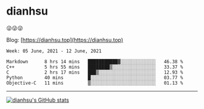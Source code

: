 
# dianhsu

:stuck_out_tongue_winking_eye::stuck_out_tongue_winking_eye::stuck_out_tongue_winking_eye:

Blog: [https://dianhsu.top](https://dianhsu.top)

<!--START_SECTION:waka-->
```text
Week: 05 June, 2021 - 12 June, 2021

Markdown      8 hrs 14 mins   ███████████▓░░░░░░░░░░░░░   46.38 % 
C++           5 hrs 55 mins   ████████▒░░░░░░░░░░░░░░░░   33.37 % 
C             2 hrs 17 mins   ███▒░░░░░░░░░░░░░░░░░░░░░   12.93 % 
Python        40 mins         █░░░░░░░░░░░░░░░░░░░░░░░░   03.77 % 
Objective-C   11 mins         ▒░░░░░░░░░░░░░░░░░░░░░░░░   01.13 % 
```
<!--END_SECTION:waka-->

---

[![dianhsu's GitHub stats](https://github-readme-stats.vercel.app/api?username=dianhsu)](https://github.com/anuraghazra/github-readme-stats)
